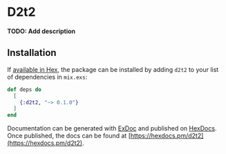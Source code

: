 # D2t2

**TODO: Add description**

## Installation

If [available in Hex](https://hex.pm/docs/publish), the package can be installed
by adding `d2t2` to your list of dependencies in `mix.exs`:

```elixir
def deps do
  [
    {:d2t2, "~> 0.1.0"}
  ]
end
```

Documentation can be generated with [ExDoc](https://github.com/elixir-lang/ex_doc)
and published on [HexDocs](https://hexdocs.pm). Once published, the docs can
be found at [https://hexdocs.pm/d2t2](https://hexdocs.pm/d2t2).

